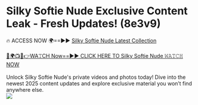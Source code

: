 # Silky Softie Nude Exclusive Content Leak - Fresh Updates! (8e3v9)

🔥 ACCESS NOW 🌍==►► <a href="https://tinyurl.com/yc657z5k" rel="nofollow">Silky Softie Nude Latest Collection</a>
<br><br>
[🔴🌍📺📱👉WA𝚃CH Now==►► CLICK HERE TO Silky Softie Nude 𝚆𝙰𝚃𝙲𝙷 NOW](https://tinyurl.com/yc657z5k)
<br><br>
Unlock Silky Softie Nude's private videos and photos today! Dive into the newest 2025 content updates and explore exclusive material you won’t find anywhere else.
<br>
<a href="https://tinyurl.com/yc657z5k" rel="nofollow" data-target="animated-image.originalLink"><img src="https://camo.githubusercontent.com/8a4f000d20f83aca3bf7ec5f350d767afa0574a8a352519fd8cfa583a6f93a33/68747470733a2f2f692e696d6775722e636f6d2f644a486b345a712e676966" data-canonical-src="https://i.imgur.com/dJHk4Zq.gif" style="max-width: 100%; display: inline-block;" data-target="animated-image.originalImage"></a>
<br>
